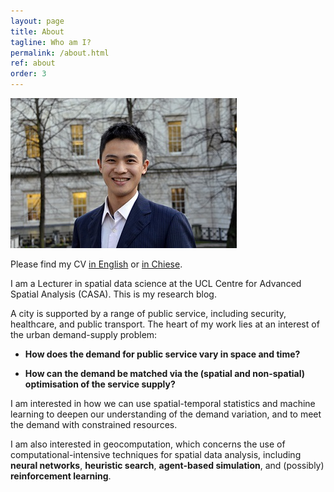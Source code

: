 ```yaml
---
layout: page
title: About
tagline: Who am I?
permalink: /about.html
ref: about
order: 3
---
```


![](Huanfa_ucl.jpg)

Please find my CV [in English](HuanfaChen_CV_20220214.pdf) or [in Chiese](HuanfaChen_CV_Chinese_20220214.pdf).

I am a Lecturer in spatial data science at the UCL Centre for Advanced Spatial Analysis (CASA). This is my research blog.

A city is supported by a range of public service, including security, healthcare, and public transport. The heart of my work lies at an interest of the urban demand-supply problem: 

* **How does the demand for public service vary in space and time?** 

* **How can the demand be matched via the (spatial and non-spatial) optimisation of the service supply?**

I am interested in how we can use spatial-temporal statistics and machine learning to deepen our understanding of the demand variation, and to meet the demand with constrained resources.

I am also interested in geocomputation, which concerns the use of computational-intensive techniques for spatial data analysis, including **neural networks**, **heuristic search**, **agent-based simulation**, and (possibly) **reinforcement learning**. 
